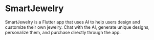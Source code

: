 # SmartJewelry
SmartJewelry is a Flutter app that uses AI to help users design and customize their own jewelry. Chat with the AI, generate unique designs, personalize them, and purchase directly through the app.

